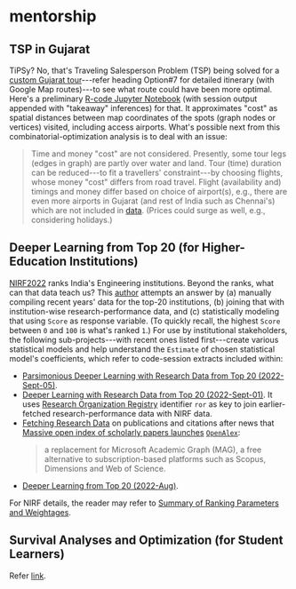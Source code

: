 # mentorship
## TSP in Gujarat
TiPSy? No, that's Traveling Salesperson Problem (TSP) being solved for a [custom Gujarat tour](https://docs.google.com/document/d/1xm_VhIrW8I7KPI3jKdEJNCF0MEOzEFXrFTe42NRU6yk/edit?usp=sharing)---refer heading Option#7 for detailed itinerary (with Google Map routes)---to see what route could have been more optimal. Here's a preliminary [R-code Jupyter Notebook](./TSPinGujarat/TSPinGujarat.ipynb) (with session output appended with "takeaway" inferences) for that. It approximates "cost" as spatial distances between map coordinates of the spots (graph nodes or vertices) visited, including access airports. What's possible next from this combinatorial-optimization analysis is to deal with an issue:

> Time and money "cost" are not considered. Presently, some tour legs (edges in graph) are partly over water and land. Tour (time) duration can be reduced---to fit a travellers' constraint---by choosing flights, whose money "cost" differs from road travel. Flight (availability and) timings and money differ based on choice of airport(s), e.g., there are even more airports in Gujarat (and rest of India such as Chennai's) which are not included in [data](./TSPinGujarat/INGUJ50_GPS.csv). (Prices could surge as well, e.g., considering holidays.)
    

## Deeper Learning from Top 20 (for Higher-Education Institutions)
[NIRF2022](https://www.nirfindia.org/2022/EngineeringRanking.html) ranks India's Engineering institutions. Beyond the ranks, what can that data teach us? This [author](mailto:yadevinit@gmail.com) attempts an answer by (a) manually compiling recent years' data for the top-20 institutions, (b) joining that with institution-wise research-performance data, and (c) statistically modeling that using `Score` as response variable. (To quickly recall, the highest `Score` between `0` and `100` is what's ranked `1`.) For use by institutional stakeholders, the following sub-projects---with recent ones listed first---create various statistical models and help understand the `Estimate` of chosen statistical model's coefficients, which refer to code-session extracts included within:
-  [Parsimonious Deeper Learning with Research Data from Top 20 (2022-Sept-05)](./READMEdeeperParsimonyResearchTop.md).
-  [Deeper Learning with Research Data from Top 20 (2022-Sept-01)](./READMEdeeperResearchTop.md). It uses [Research Organization Registry](https://ror.org/) identifier `ror` as key to join earlier-fetched research-performance data with NIRF data.
-  [Fetching Research Data](./worldClass/researchLio-2022Sept01-1041.ipynb) on publications and citations after news that [Massive open index of scholarly papers launches](https://www.nature.com/articles/d41586-022-00138-y) [`OpenAlex`](https://openalex.org/):
    >    a replacement for Microsoft Academic Graph (MAG), a free alternative to subscription-based platforms such as Scopus, Dimensions and Web of Science.
-  [Deeper Learning from Top 20 (2022-Aug)](./READMEdeeperTop.md).

For NIRF details, the reader may refer to [Summary of Ranking Parameters and Weightages](https://www.nirfindia.org/nirfpdfcdn/2022/framework/Engineering.pdf).


## Survival Analyses and Optimization (for Student Learners)
Refer [link](./READMEsurvOpt.md).
